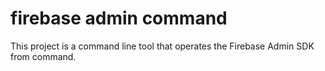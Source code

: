 # firebase admin command

This project is a command line tool that operates the Firebase Admin SDK from command.

